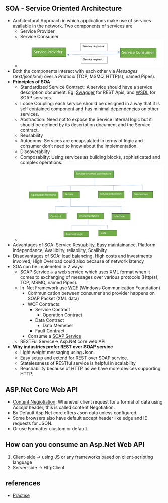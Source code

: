 ## SOA - Service Oriented Architecture
- Architectural Approach in which applications make use of services available in the network. Two components of services are
    - Service Provider
    - Service Consumer
    - ![Image of Service](https://github.com/201019-UiPath/training-code/blob/main/images/Service.png)
- Both the components interact with each other via *Messages* (text/json/xml) over a *Protocol* (TCP, MSMQ, HTTP(s), named Pipes).
- **Principles of SOA**
    - Standardized Service Contract: A service should have a service description document. Eg: [Swagger](https://docs.microsoft.com/en-us/aspnet/core/tutorials/getting-started-with-swashbuckle?view=aspnetcore-3.1&tabs=visual-studio) for REST Apis, and [WSDL](https://www.tutorialspoint.com/wsdl/wsdl_introduction.htm) for SOAP services.
    - Loose Coupling: each service should be designed in a way that it is self contained component and has minimal dependencies on other services.
    - Abstraction: Need not to expose the Service internal logic but it should be defined by its description document and the Service contract.
    - Reusability 
    - Autonomy: Services are encapsulated in terms of logic and consumer don't need to know about the implementation.
    - Discoverablity
    - Composablity: Using services as building blocks, sophisticated and complex operations.
    - ![Image for SOA](https://github.com/201019-UiPath/training-code/blob/main/images/SOA.png)
- Advantages of SOA: Service Resuablity, Easy maintainance, Platform independance, Availibilty, reliability, Scalibilty
- Disadvantages of SOA: load balancing, High costs and investments involved, High Overload could also because of network latency
- SOA can be impleneted in 2 ways:
    - SOAP Service-> a web service which uses XML format when it comes to exchanging of messages over various protocols (Http(s), TCP, MSMQ, named Pipes).
    - In .Net Framework use [WCF](https://www.tutorialspoint.com/wcf/wcf_architecture.htm) (Windows Communication Foundation)
        - Communication between consumer and provider happens on SOAP Packet (XML data)
        - WCF Contracts:
            - Service Contract
                - Operation Contract
            - Data Contract
                - Data Memeber
            - Fault Contract
        - Consume a [SOAP Service](https://www.c-sharpcorner.com/article/calling-web-service-using-soap-request/) 
    - RESTFul Service-> Asp.Net core web API
- **Why industries prefer REST over SOAP service**
    - Light weight messaging using Json.
    - Easy setup and extend for REST over SOAP service.
    - Statelessness of RESTful service is helpful in scalability
    - Reachability because of HTTP as we have more devices supporting HTTP.

## ASP.Net Core Web API 
- [Content Negiotiation](https://docs.microsoft.com/en-us/aspnet/core/web-api/advanced/formatting?view=aspnetcore-3.1): Whenever client request for a format of data using *Accept* header, this is called content Negotiation.
- By Default Asp.Net core offers Json data unless configured.
- Some browsers also have default accept header like edge and IE requests for JSON.
- Or use Formatter ciustom or default


## How can you consume an Asp.Net Web API
1. Client-side -> using JS or any frameworks based on client-scripting language
2. Server-side -> HttpClient

## references 
- [Practise](https://docs.microsoft.com/en-us/learn/modules/build-web-api-net-core/)
